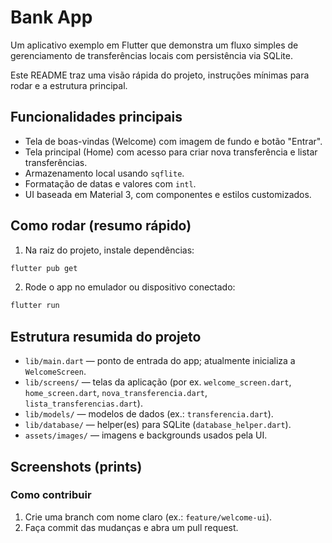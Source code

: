# Bank App

Um aplicativo exemplo em Flutter que demonstra um fluxo simples de gerenciamento de transferências locais com persistência via SQLite.

Este README traz uma visão rápida do projeto, instruções mínimas para rodar e a estrutura principal.

## Funcionalidades principais

- Tela de boas-vindas (Welcome) com imagem de fundo e botão "Entrar".
- Tela principal (Home) com acesso para criar nova transferência e listar transferências.
- Armazenamento local usando `sqflite`.
- Formatação de datas e valores com `intl`.
- UI baseada em Material 3, com componentes e estilos customizados.

## Como rodar (resumo rápido)

1. Na raiz do projeto, instale dependências:

```powershell
flutter pub get
```

2. Rode o app no emulador ou dispositivo conectado:

```powershell
flutter run
```

## Estrutura resumida do projeto

- `lib/main.dart` — ponto de entrada do app; atualmente inicializa a `WelcomeScreen`.
- `lib/screens/` — telas da aplicação (por ex. `welcome_screen.dart`, `home_screen.dart`, `nova_transferencia.dart`, `lista_transferencias.dart`).
- `lib/models/` — modelos de dados (ex.: `transferencia.dart`).
- `lib/database/` — helper(es) para SQLite (`database_helper.dart`).
- `assets/images/` — imagens e backgrounds usados pela UI.


## Screenshots (prints)


### Como contribuir

1. Crie uma branch com nome claro (ex.: `feature/welcome-ui`).
2. Faça commit das mudanças e abra um pull request.
